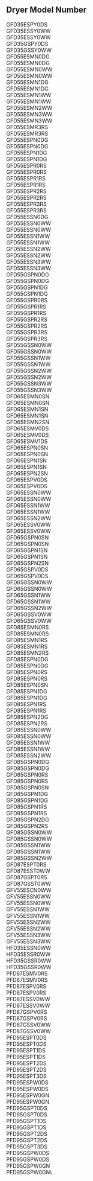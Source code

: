 ## Dryer Model Number
GFD35ESPY0DS\
GFD35ESSY0WW\
GFD35ESSY0WW\
GFD35GSPY0DS\
GFD35GSSY0WW\
GFD55ESMN0DG\
GFD55ESMN0DG\
GFD55ESMN0WW\
GFD55ESMN0WW\
GFD55ESMN1DG\
GFD55ESMN1DG\
GFD55ESMN1WW\
GFD55ESMN1WW\
GFD55ESMN2WW\
GFD55ESMN3WW\
GFD55ESMN3WW\
GFD55ESMR3RS\
GFD55ESMR3RS\
GFD55ESPN0DG\
GFD55ESPN0DG\
GFD55ESPN1DG\
GFD55ESPN1DG\
GFD55ESPR0RS\
GFD55ESPR0RS\
GFD55ESPR1RS\
GFD55ESPR1RS\
GFD55ESPR2RS\
GFD55ESPR2RS\
GFD55ESPR3RS\
GFD55ESPR3RS\
GFD55ESSN0DG\
GFD55ESSN0WW\
GFD55ESSN0WW\
GFD55ESSN1WW\
GFD55ESSN1WW\
GFD55ESSN2WW\
GFD55ESSN2WW\
GFD55ESSN3WW\
GFD55ESSN3WW\
GFD55GSPN0DG\
GFD55GSPN0DG\
GFD55GSPN1DG\
GFD55GSPN1DG\
GFD55GSPR0RS\
GFD55GSPR1RS\
GFD55GSPR1RS\
GFD55GSPR2RS\
GFD55GSPR2RS\
GFD55GSPR3RS\
GFD55GSPR3RS\
GFD55GSSN0WW\
GFD55GSSN0WW\
GFD55GSSN1WW\
GFD55GSSN1WW\
GFD55GSSN2WW\
GFD55GSSN2WW\
GFD55GSSN3WW\
GFD55GSSN3WW\
GFD65ESMN0SN\
GFD65ESMN0SN\
GFD65ESMN1SN\
GFD65ESMN1SN\
GFD65ESMN2SN\
GFD65ESMV0DS\
GFD65ESMV0DS\
GFD65ESMV1DS\
GFD65ESPN0SN\
GFD65ESPN0SN\
GFD65ESPN1SN\
GFD65ESPN1SN\
GFD65ESPN2SN\
GFD65ESPV0DS\
GFD65ESPV0DS\
GFD65ESSN0WW\
GFD65ESSN0WW\
GFD65ESSN1WW\
GFD65ESSN1WW\
GFD65ESSN2WW\
GFD65ESSV0WW\
GFD65ESSV0WW\
GFD65GSPN0SN\
GFD65GSPN0SN\
GFD65GSPN1SN\
GFD65GSPN1SN\
GFD65GSPN2SN\
GFD65GSPV0DS\
GFD65GSPV0DS\
GFD65GSSN0WW\
GFD65GSSN0WW\
GFD65GSSN1WW\
GFD65GSSN1WW\
GFD65GSSN2WW\
GFD65GSSV0WW\
GFD65GSSV0WW\
GFD85ESMN0RS\
GFD85ESMN0RS\
GFD85ESMN1RS\
GFD85ESMN1RS\
GFD85ESMN2RS\
GFD85ESPN0DG\
GFD85ESPN0DG\
GFD85ESPN0RS\
GFD85ESPN0RS\
GFD85ESPN0SN\
GFD85ESPN1DG\
GFD85ESPN1DG\
GFD85ESPN1RS\
GFD85ESPN1RS\
GFD85ESPN2DG\
GFD85ESPN2RS\
GFD85ESSN0WW\
GFD85ESSN0WW\
GFD85ESSN1WW\
GFD85ESSN1WW\
GFD85ESSN2WW\
GFD85GSPN0DG\
GFD85GSPN0DG\
GFD85GSPN0RS\
GFD85GSPN0RS\
GFD85GSPN0SN\
GFD85GSPN1DG\
GFD85GSPN1DG\
GFD85GSPN1RS\
GFD85GSPN1RS\
GFD85GSPN2DG\
GFD85GSPN2RS\
GFD85GSSN0WW\
GFD85GSSN0WW\
GFD85GSSN1WW\
GFD85GSSN1WW\
GFD85GSSN2WW\
GFD87ESPT0RS\
GFD87ESST0WW\
GFD87GSPT0RS\
GFD87GSST0WW\
GFV55ESCN0WW\
GFV55ESSN0WW\
GFV55ESSN0WW\
GFV55ESSN1WW\
GFV55ESSN1WW\
GFV55ESSN2WW\
GFV55ESSN2WW\
GFV55ESSN3WW\
GFV55ESSN3WW\
HFD35ESSN0WW\
HFD35ESSR0WW\
HFD35GSSR0WW\
HFD35GSSR0WW\
PFD87ESMV0RS\
PFD87ESMV0RS\
PFD87ESPV0RS\
PFD87ESPV0RS\
PFD87ESSV0WW\
PFD87ESSV0WW\
PFD87GSPV0RS\
PFD87GSPV0RS\
PFD87GSSV0WW\
PFD87GSSV0WW\
PFD95ESPT0DS\
PFD95ESPT0DS\
PFD95ESPT1DS\
PFD95ESPT1DS\
PFD95ESPT2DS\
PFD95ESPT2DS\
PFD95ESPT3DS\
PFD95ESPW0DS\
PFD95ESPW0DS\
PFD95ESPW0GN\
PFD95ESPW0GN\
PFD95GSPT0DS\
PFD95GSPT0DS\
PFD95GSPT1DS\
PFD95GSPT1DS\
PFD95GSPT2DS\
PFD95GSPT2DS\
PFD95GSPT3DS\
PFD95GSPW0DS\
PFD95GSPW0DS\
PFD95GSPW0GN\
PFD95GSPW0GN\
